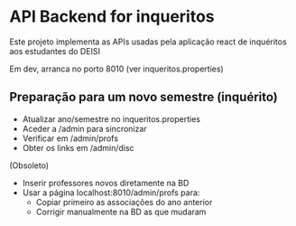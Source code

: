 # API Backend for inqueritos

Este projeto implementa as APIs usadas pela aplicação react de inquéritos aos estudantes do DEISI

Em dev, arranca no porto 8010 (ver inqueritos.properties)

## Preparação para um novo semestre (inquérito)

* Atualizar ano/semestre no inqueritos.properties
* Aceder a /admin para sincronizar
* Verificar em /admin/profs
* Obter os links em /admin/disc

(Obsoleto)
* Inserir professores novos diretamente na BD
* Usar a página localhost:8010/admin/profs para:
  * Copiar primeiro as associações do ano anterior
  * Corrigir manualmente na BD as que mudaram